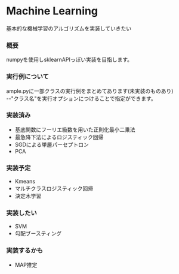 # Machine Learning #
基本的な機械学習のアルゴリズムを実装していきたい

### 概要
numpyを使用しsklearnAPIっぽい実装を目指します。

### 実行例について
ample.pyに一部クラスの実行例をまとめてあります(未実装のものあり)  
--"クラス名"を実行オプションにつけることで指定ができます。

### 実装済み 
* 基底関数にフーリエ級数を用いた正則化最小二乗法
* 最急降下法によるロジスティック回帰
* SGDによる単層パーセプトロン
* PCA

### 実装予定
* Kmeans
* マルチクラスロジスティック回帰
* 決定木学習

### 実装したい
* SVM
* 勾配ブースティング

### 実装するかも
* MAP推定
